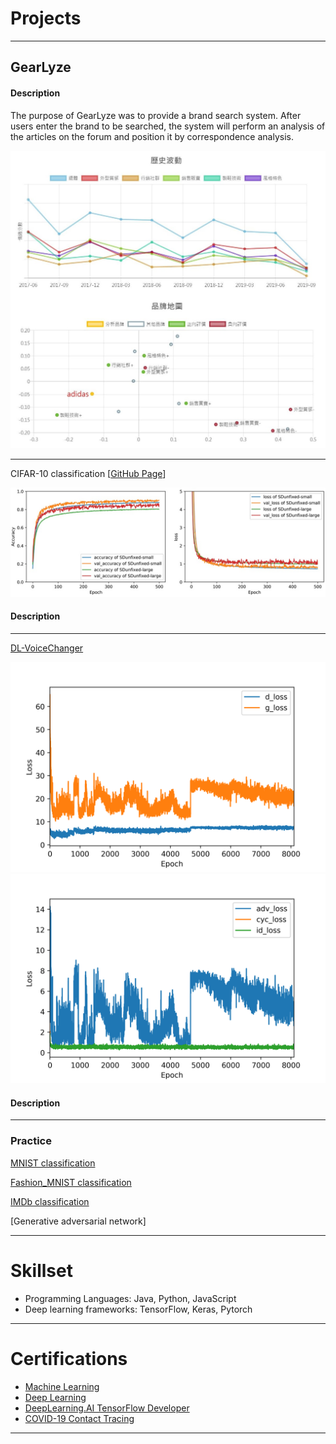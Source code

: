 
# Projects 

---

## GearLyze ## 

#### Description ####
The purpose of GearLyze was to provide a brand search system. After users enter the brand to be searched, the system will perform an analysis of the articles on the forum and position it by correspondence analysis.

![image](images/GL_01_hismap.jpg)



---

CIFAR-10 classification [[GitHub Page](https://github.com/SuiseiSaika/CIFAR-10_in_Keras)]

![image](images/C10.jpg)

#### Description


---

[DL-VoiceChanger](https://github.com/SuiseiSaika/DL-VoiceChanger)

![image](images/loss.png)
![image](images/g_loss.png)

#### Description


---

### Practice
[MNIST classification](https://github.com/SuiseiSaika/TF2G_MNIST)

[Fashion_MNIST classification](https://github.com/SuiseiSaika/TF2G_Fashion_MNIST)

[IMDb classification](https://github.com/SuiseiSaika/TF2G_IMDb/blob/master/TF2G_IMDb_RNN.ipynb)

[Generative adversarial network]


---

# Skillset

- Programming Languages: Java, Python, JavaScript
- Deep learning frameworks: TensorFlow, Keras, Pytorch

---

# Certifications
- [Machine Learning](https://coursera.org/share/97485b47daa8b0543f5d5f850cc35206)
- [Deep Learning](https://coursera.org/share/99fee14fb34a858f2df4a546f81a44c3)
- [DeepLearning.AI TensorFlow Developer](https://coursera.org/share/d08708fcd424a0a266835c60f3bde941)
- [COVID-19 Contact Tracing](https://coursera.org/share/e183c018c08495faf70b3077a5749d4b)

---

